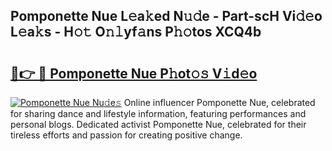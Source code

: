 ## Pomponette  Nue L𝚎a𝚔ed N𝚞𝚍e - Part-scH Vi𝚍𝚎o L𝚎a𝚔s - H𝚘𝚝 O𝚗𝚕yf𝚊ns P𝚑𝚘tos XCQ4b

# <h2><a href="http://kfd8g6t.oniu.top/?m=Pomponette++Nue">🔗👉 🔴 Pomponette  Nue P𝚑ot𝚘𝚜 V𝚒d𝚎o</a></h2>

[![Pomponette  Nue Nu𝚍e𝚜](https://i.imgur.com/0qMVB7G.gif)](http://kfd8g6t.oniu.top/?m=Pomponette++Nue)
Online influencer Pomponette  Nue, celebrated for sharing dance and lifestyle information, featuring performances and personal blogs. Dedicated activist Pomponette  Nue, celebrated for their tireless efforts and passion for creating positive change.  
